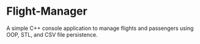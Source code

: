 # Flight-Manager
A simple C++ console application to manage flights and passengers using OOP, STL, and CSV file persistence.
